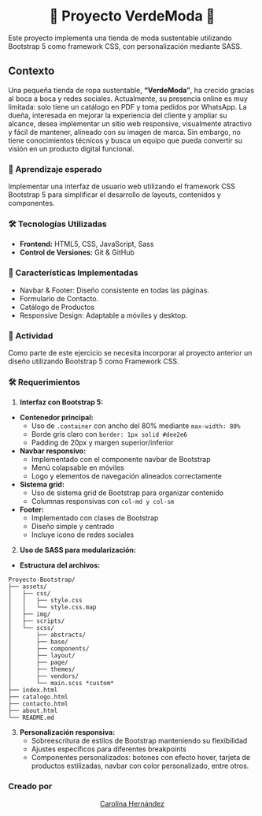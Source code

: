 <h1 align= "center"> 🌿 Proyecto VerdeModa 🌿</h1>

Este proyecto implementa una tienda de moda sustentable utilizando Bootstrap 5 como framework CSS, con personalización mediante SASS.

## Contexto
Una pequeña tienda de ropa sustentable, **“VerdeModa”**, ha crecido gracias al boca a boca y redes sociales. Actualmente, su presencia online es muy limitada: solo tiene un catálogo en PDF y toma pedidos por WhatsApp. La dueña, interesada en mejorar la experiencia del cliente y ampliar su alcance, desea implementar un sitio web responsive, visualmente atractivo y fácil de mantener, alineado con su imagen de marca. Sin embargo, no tiene conocimientos técnicos y busca un equipo que pueda convertir su visión en un producto digital funcional.

### 🎯 Aprendizaje esperado
Implementar una interfaz de usuario web utilizando el framework CSS Bootstrap 5 para simplificar el desarrollo de layouts, contenidos y componentes.

### 🛠 Tecnologías Utilizadas
* **Frontend:** HTML5, CSS, JavaScript, Sass
* **Control de Versiones:** Git & GitHub
	
### 🎨 Características Implementadas
- Navbar & Footer: Diseño consistente en todas las páginas.
- Formulario de Contacto.
- Catálogo de Productos
- Responsive Design: Adaptable a móviles y desktop.

### 📌 Actividad
Como parte de este ejercicio se necesita incorporar al proyecto anterior un diseño utilizando Bootstrap 5 como Framework CSS.

### 🛠 Requerimientos 

1. **Interfaz con Bootstrap 5:**
  * **Contenedor principal:**
    - Uso de `.container` con ancho del 80% mediante `max-width: 80%`
    - Borde gris claro con `border: 1px solid #dee2e6`
    - Padding de 20px y margen superior/inferior
  * **Navbar responsivo:**
    - Implementado con el componente navbar de Bootstrap
    - Menú colapsable en móviles
    - Logo y elementos de navegación alineados correctamente
  * **Sistema grid:**
    - Uso de sistema grid de Bootstrap para organizar contenido
    - Columnas responsivas con `col-md y col-sm`
  * **Footer:**
    - Implementado con clases de Bootstrap
    - Diseño simple y centrado
    - Incluye icono de redes sociales
      
2. **Uso de SASS para modularización:**
  * **Estructura del archivos:**
```
Proyecto-Bootstrap/
├── assets/
│   ├── css/
│   │   ├── style.css
│   │   └── style.css.map
│   ├── img/
│   ├── scripts/
│   └── scss/
│       ├── abstracts/
│       ├── base/
│       ├── components/
│       ├── layout/
│       ├── page/
│       ├── themes/
│       ├── vendors/
│       └── main.scss *custom*
├── index.html
├── catalogo.html
├── contacto.html
├── about.html
└── README.md
```

3. **Personalización responsiva:**
   * Sobreescritura de estilos de Bootstrap manteniendo su flexibilidad
   * Ajustes específicos para diferentes breakpoints
   * Componentes personalizados: botones con efecto hover, tarjeta de productos estilizadas, navbar con color personalizado, entre otros.

### Creado por
<p align="center"> 
  <a href="https://github.com/CaroHernz">Carolina Hernández</a>
</p>
